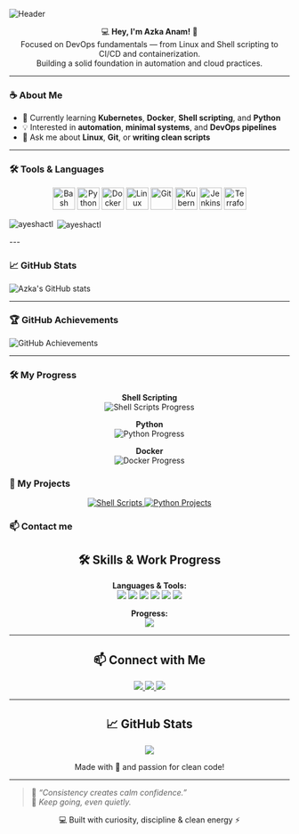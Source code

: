 ![Header](https://capsule-render.vercel.app/api?type=waving&color=0:b58d6b,100:f6f1eb&height=220&section=header&text=Azka%20Anam%20⚙️%20DevOps%20Learner&fontColor=5a4633&fontSize=45&fontAlignY=35&fontAlign=50&desc=Exploring%20Automation%20%7C%20Shell%20Scripting%20%7C%20Linux%20%7C%20Cloud%20Essentials&descAlignY=55&descAlign=50)

<p align="center">
  💻 <b>Hey, I'm Azka Anam!</b> 🤎<br>
Focused on DevOps fundamentals — from Linux and Shell scripting to CI/CD and containerization.<br>
Building a solid foundation in automation and cloud practices.
</p>

---

### ☕ About Me  
- 🌱 Currently learning **Kubernetes**, **Docker**, **Shell scripting**, and **Python**  
- 💡 Interested in **automation**, **minimal systems**, and **DevOps pipelines**  
- 💬 Ask me about **Linux**, **Git**, or **writing clean scripts**  

---

### 🛠️ Tools & Languages  

<p align="center">
  <!-- Core Languages -->
  <img alt="Bash" src="https://img.shields.io/badge/Bash-b58d6b?style=for-the-badge&logo=gnu-bash&logoColor=f6f1eb&labelColor=5a4633" height="40" />
  <img alt="Python" src="https://img.shields.io/badge/Python-f6f1eb?style=for-the-badge&logo=python&logoColor=306998&labelColor=b58d6b" height="40" />

  <!-- DevOps Tools -->
  <img alt="Docker" src="https://img.shields.io/badge/Docker-f2e6d8?style=for-the-badge&logo=docker&logoColor=2496ED&labelColor=b58d6b" height="40" />
  <img alt="Linux" src="https://img.shields.io/badge/Linux-b58d6b?style=for-the-badge&logo=linux&logoColor=f6f1eb&labelColor=5a4633" height="40" />
  <img alt="Git" src="https://img.shields.io/badge/Git-f6f1eb?style=for-the-badge&logo=git&logoColor=F05032&labelColor=b58d6b" height="40" />
  <img alt="Kubernetes" src="https://img.shields.io/badge/Kubernetes-f6f1eb?style=for-the-badge&logo=kubernetes&logoColor=326CE5&labelColor=b58d6b" height="40" />
  <img alt="Jenkins" src="https://img.shields.io/badge/Jenkins-f6f1eb?style=for-the-badge&logo=jenkins&logoColor=D24939&labelColor=b58d6b" height="40" />
  <img alt="Terraform" src="https://img.shields.io/badge/Terraform-f6f1eb?style=for-the-badge&logo=terraform&logoColor=623CE4&labelColor=b58d6b" height="40" />
</p>
<p>
  <img align="left" src="https://github-readme-stats.vercel.app/api/top-langs?username=ayeshactl&show_icons=true&locale=en&layout=compact" alt="ayeshactl" />
</p>

<p>&nbsp;<img align="center" src="https://github-readme-stats.vercel.app/api?username=ayeshactl&show_icons=true&locale=en" alt="ayeshactl" /></p>
---




### 📈 GitHub Stats  
![Azka's GitHub stats](https://github-readme-stats.vercel.app/api?username=Azka-Anam&show_icons=true&title_color=b58d6b&icon_color=b58d6b&text_color=5a4633&bg_color=f6f1eb)

---

### 🏆 GitHub Achievements  
![GitHub Achievements](https://github-profile-trophy.vercel.app/?username=Azka-Anam&theme=flat&title=Repositories,Stars,Commit,PullRequest)

---
### 🛠️ My Progress

<p align="center">
  <b>Shell Scripting</b> <br>
  <img src="https://progress-bar.dev/80/?title=Shell&color=b58d6b&suffix=%25" alt="Shell Scripts Progress"/>
</p>

<p align="center">
  <b>Python</b> <br>
  <img src="https://progress-bar.dev/70/?title=Python&color=306998&suffix=%25" alt="Python Progress"/>
</p>

<p align="center">
  <b>Docker</b> <br>
  <img src="https://progress-bar.dev/50/?title=Docker&color=2496ED&suffix=%25" alt="Docker Progress"/>
</p>

### 💼 My Projects
<p align="center">
  <a href="https://github.com/Azka-Anam/shell-script" target="_blank">
    <img src="https://img.shields.io/badge/Shell%20Scripts-b58d6b?style=for-the-badge&logo=gnu-bash&logoColor=f6f1eb" alt="Shell Scripts"/>
  </a>
  <a href="https://github.com/Azka-Anam/python-practice" target="_blank">
    <img src="https://img.shields.io/badge/Python%20Projects-f6f1eb?style=for-the-badge&logo=python&logoColor=306998" alt="Python Projects"/>
  </a>
</p>


### 📫 Contact me


<h2 align="center">🛠️ Skills & Work Progress</h2>
<p align="center">
  <strong>Languages & Tools:</strong><br>
  <img src="https://img.shields.io/badge/Bash-4EAA25?style=for-the-badge&logo=gnu-bash&logoColor=white"/>
  <img src="https://img.shields.io/badge/Python-3776AB?style=for-the-badge&logo=python&logoColor=white"/>
  <img src="https://img.shields.io/badge/YAML-000000?style=for-the-badge&logo=yaml&logoColor=white"/>
  <img src="https://img.shields.io/badge/Docker-2496ED?style=for-the-badge&logo=docker&logoColor=white"/>
  <img src="https://img.shields.io/badge/Kubernetes-326CE5?style=for-the-badge&logo=kubernetes&logoColor=white"/>
  <img src="https://img.shields.io/badge/Git-F05032?style=for-the-badge&logo=git&logoColor=white"/>
</p>

<p align="center">
  <strong>Progress:</strong><br>
  <img src="https://progress-bar.dev/60/?title=Work%20Completed&width=300"/>
</p>

---

<h2 align="center">📫 Connect with Me</h2>
<p align="center">
  <a href="mailto:azkaanam2005@gmail.com">
    <img src="https://img.shields.io/badge/Email-azkaanam2005@gmail.com-c14438?style=for-the-badge&logo=gmail&logoColor=white"/>
  </a>
  <a href="https://www.linkedin.com/in/azka-anam-5209b3319">
    <img src="https://img.shields.io/badge/LinkedIn-Azka_Anam-0A66C2?style=for-the-badge&logo=linkedin&logoColor=white"/>
  </a>
  <a href="https://github.com/Azka-Anam">
    <img src="https://img.shields.io/badge/GitHub-Azka_Anam-181717?style=for-the-badge&logo=github&logoColor=white"/>
  </a>
</p>

---

<h2 align="center">📈 GitHub Stats</h2>
<p align="center">
  <img src="https://github-readme-stats.vercel.app/api?username=Azka-Anam&show_icons=true&hide_title=true"/>
</p>

<p align="center">Made with 💛 and passion for clean code!</p>




---

> 🌿 *“Consistency creates calm confidence.”*  
> 🤍 *Keep going, even quietly.*

<p align="center">💻 Built with curiosity, discipline & clean energy ⚡</p>

